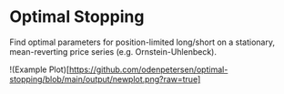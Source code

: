 # Optimal Stopping
Find optimal parameters for position-limited long/short on a stationary, mean-reverting price series (e.g. Ornstein-Uhlenbeck).

!(Example Plot)[https://github.com/odenpetersen/optimal-stopping/blob/main/output/newplot.png?raw=true]
